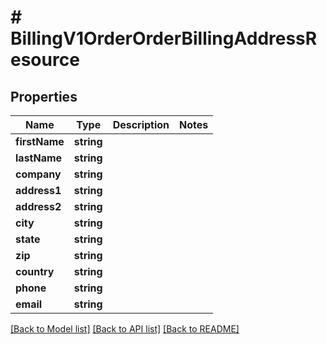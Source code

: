 # # BillingV1OrderOrderBillingAddressResource

## Properties

Name | Type | Description | Notes
------------ | ------------- | ------------- | -------------
**firstName** | **string** |  |
**lastName** | **string** |  |
**company** | **string** |  |
**address1** | **string** |  |
**address2** | **string** |  |
**city** | **string** |  |
**state** | **string** |  |
**zip** | **string** |  |
**country** | **string** |  |
**phone** | **string** |  |
**email** | **string** |  |

[[Back to Model list]](../../README.md#models) [[Back to API list]](../../README.md#endpoints) [[Back to README]](../../README.md)
